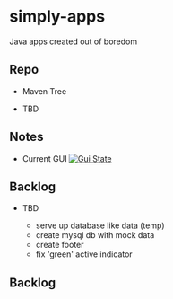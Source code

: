 # simply-apps
Java apps created out of boredom 

## Repo
* Maven Tree 
- TBD

## Notes

- Current GUI
[![Gui State](/assets/Gui/dev03.png?raw=true)](https://youtu.be/BT-GBmJL8rQ) 

## Backlog

- TBD
    
    - serve up database like data (temp) 
    - create mysql db with mock data 
    - create footer 
    - fix 'green' active indicator 

## Backlog
